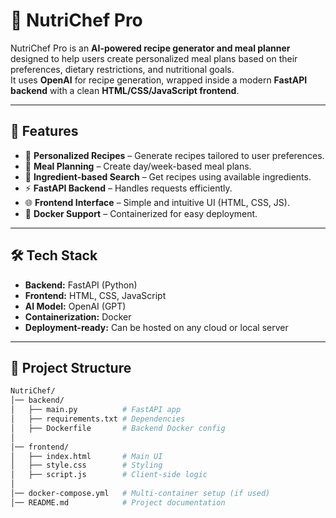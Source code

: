 # 🍳 NutriChef Pro

NutriChef Pro is an **AI-powered recipe generator and meal planner** designed to help users create personalized meal plans based on their preferences, dietary restrictions, and nutritional goals.  
It uses **OpenAI** for recipe generation, wrapped inside a modern **FastAPI backend** with a clean **HTML/CSS/JavaScript frontend**.  

---

## 🚀 Features

- 🥗 **Personalized Recipes** – Generate recipes tailored to user preferences.  
- 📅 **Meal Planning** – Create day/week-based meal plans.  
- 🔎 **Ingredient-based Search** – Get recipes using available ingredients.  
- ⚡ **FastAPI Backend** – Handles requests efficiently.  
- 🌐 **Frontend Interface** – Simple and intuitive UI (HTML, CSS, JS).  
- 🐳 **Docker Support** – Containerized for easy deployment.  

---

## 🛠️ Tech Stack

- **Backend:** FastAPI (Python)  
- **Frontend:** HTML, CSS, JavaScript  
- **AI Model:** OpenAI (GPT)  
- **Containerization:** Docker  
- **Deployment-ready:** Can be hosted on any cloud or local server  

---

## 📂 Project Structure

```bash
NutriChef/
│── backend/
│   ├── main.py          # FastAPI app
│   ├── requirements.txt # Dependencies
│   ├── Dockerfile       # Backend Docker config
│
│── frontend/
│   ├── index.html       # Main UI
│   ├── style.css        # Styling
│   ├── script.js        # Client-side logic
│
│── docker-compose.yml   # Multi-container setup (if used)
│── README.md            # Project documentation
